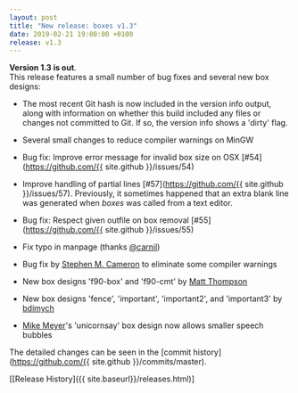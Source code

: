 ```yaml
---
layout: post
title: "New release: boxes v1.3"
date: 2019-02-21 19:00:00 +0100
release: v1.3
---
```


**Version 1.3 is out**.  
This release features a small number of bug fixes and several new box designs<!--break-->:

- The most recent Git hash is now included in the version info output, along with information on whether this build
  included any files or changes not committed to Git. If so, the version info shows a 'dirty' flag.
- Several small changes to reduce compiler warnings on MinGW
- Bug fix: Improve error message for invalid box size on OSX [#54](https://github.com/{{ site.github }}/issues/54)
- Improve handling of partial lines [#57](https://github.com/{{ site.github }}/issues/57). Previously, it sometimes
  happened that an extra blank line was generated when *boxes* was called from a text editor.
- Bug fix: Respect given outfile on box removal [#55](https://github.com/{{ site.github }}/issues/55)
- Fix typo in manpage (thanks [@carnil](https://github.com/carnil))
- Bug fix by [Stephen M. Cameron](https://github.com/smcameron) to eliminate some compiler warnings

- New box designs 'f90-box' and 'f90-cmt' by [Matt Thompson](https://github.com/mathomp4)
- New box designs 'fence', 'important', 'important2', and 'important3' by [bdimych](https://github.com/bdimych)
- [Mike Meyer](https://github.com/meyer)'s 'unicornsay' box design now allows smaller speech bubbles

The detailed changes can be seen in the [commit history](https://github.com/{{ site.github }}/commits/master).

[[Release History]({{ site.baseurl}}/releases.html)]
